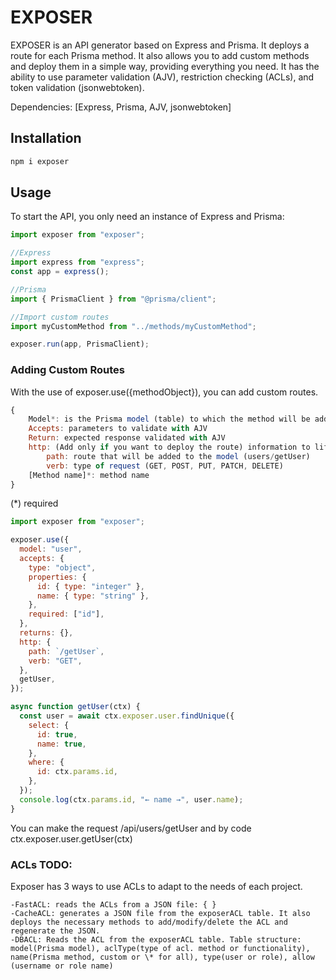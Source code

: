 # EXPOSER

EXPOSER is an API generator based on Express and Prisma. It deploys a route for each Prisma method.
It also allows you to add custom methods and deploy them in a simple way, providing everything you need.
It has the ability to use parameter validation (AJV), restriction checking (ACLs), and token validation (jsonwebtoken).

Dependencies: [Express, Prisma, AJV, jsonwebtoken]

## Installation

```bash
npm i exposer
```

## Usage

To start the API, you only need an instance of Express and Prisma:

```js
import exposer from "exposer";

//Express
import express from "express";
const app = express();

//Prisma
import { PrismaClient } from "@prisma/client";

//Import custom routes
import myCustomMethod from "../methods/myCustomMethod";

exposer.run(app, PrismaClient);
```

### Adding Custom Routes

With the use of exposer.use({methodObject}), you can add custom routes.

```js
{
    Model*: is the Prisma model (table) to which the method will be added.
    Accepts: parameters to validate with AJV
    Return: expected response validated with AJV
    http: (Add only if you want to deploy the route) information to lift the route.
        path: route that will be added to the model (users/getUser)
        verb: type of request (GET, POST, PUT, PATCH, DELETE)
    [Method name]*: method name
}
```

(\*) required

```js
import exposer from "exposer";

exposer.use({
  model: "user",
  accepts: {
    type: "object",
    properties: {
      id: { type: "integer" },
      name: { type: "string" },
    },
    required: ["id"],
  },
  returns: {},
  http: {
    path: `/getUser`,
    verb: "GET",
  },
  getUser,
});

async function getUser(ctx) {
  const user = await ctx.exposer.user.findUnique({
    select: {
      id: true,
      name: true,
    },
    where: {
      id: ctx.params.id,
    },
  });
  console.log(ctx.params.id, "← name →", user.name);
}
```

You can make the request /api/users/getUser and by code ctx.exposer.user.getUser(ctx)

### ACLs TODO:

Exposer has 3 ways to use ACLs to adapt to the needs of each project.

```
-FastACL: reads the ACLs from a JSON file: { }
-CacheACL: generates a JSON file from the exposerACL table. It also deploys the necessary methods to add/modify/delete the ACL and regenerate the JSON.
-DBACL: Reads the ACL from the exposerACL table. Table structure: model(Prisma model), aclType(type of acl. method or functionality), name(Prisma method, custom or \* for all), type(user or role), allow (username or role name)
```
